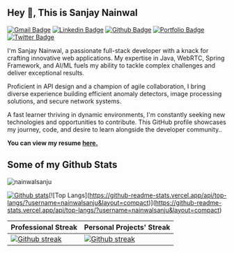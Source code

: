 ## Hey 👋, This is Sanjay Nainwal
[![Gmail Badge](https://img.shields.io/badge/-sanjaynainwal129@gmail.com-c14438?style=flat&logo=Gmail&logoColor=white&link=mailto:sanjaynainwal129@gmail.com)](mailto:sanjaynainwal129@gmail.com) 
[![Linkedin Badge](https://img.shields.io/badge/-sanjaynainwal-0072b1?style=flat&logo=Linkedin&logoColor=white&link=https://www.linkedin.com/in/sanjay-nainwal/)](https://www.linkedin.com/in/sanjay-nainwal/) 
[![Github Badge](https://img.shields.io/badge/-nainwalsanju-grey?style=flat&logo=github&logoColor=white&link=https://github.com/nainwalsanju/)](https://www.github.com/nainwalsanju/) 
[![Portfolio Badge](https://img.shields.io/badge/portfolio-web-blue?style=flat&link=https://sanjaynainwal.vercel.app//)](https://sanjaynainwal.vercel.app/) 
[![Twitter Badge](https://img.shields.io/badge/-sanjay__nainwal-00acee?style=flat&logo=twitter&logoColor=white&link=https://twitter.com/sanjay__nainwal/)](https://www.twitter.com/sanjay__nainwal/)
<!--[![Typing SVG](https://readme-typing-svg.herokuapp.com?font=comfortaa&color=%23F77B93&size=25&height=40&lines=Nice+to+e-meet+you!;I'm+a+Software+Engineer;%3F)](https://git.io/typing-svg)-->
<!--
<p align="left">
  <img src="https://quotes-github-readme.vercel.app/api?type=horizontal&theme=light)](https://github.com/piyushsuthar/github-readme-quotes" />
</p>
-->

<p align='left'>I'm Sanjay Nainwal, a passionate full-stack developer with a knack for crafting innovative web applications. My expertise in Java, WebRTC, Spring Framework, and AI/ML fuels my ability to tackle complex challenges and deliver exceptional results.

Proficient in API design and a champion of agile collaboration, I bring diverse experience building efficient anomaly detectors, image processing solutions, and secure network systems.

A fast learner thriving in dynamic environments, I'm constantly seeking new technologies and opportunities to contribute. This GitHub profile showcases my journey, code, and desire to learn alongside the developer community..</p><p align='left'><b> You can view my resume <a href='https://drive.google.com/file/d/1kLdZWzTeRAAm4QtWrv2UQjHJ-H5ADOgd/view' target=_blank rel="noopener noreferrer"><u>here</u>.</a></b></p>

## Some of my Github Stats
<p align=left> <img src=https://komarev.com/ghpvc/?username=nainwalsanju alt=nainwalsanju /> </p>

[![Github stats](https://github-readme-stats.vercel.app/api?username=nainwalsanju&show_icons=true&include_all_commits=true)]([https://github.com/nainwalsanju/github-readme-stats](https://github-readme-stats.vercel.app/api?username=nainwalsanju&show_icons=true&include_all_commits=true))[![Top Langs](https://github-readme-stats.vercel.app/api/top-langs/?username=nainwalsanju&layout=compact)](https://github-readme-stats.vercel.app/api/top-langs/?username=nainwalsanju&layout=compact)


| Professional Streak                             | Personal Projects' Streak                           |
|-------------------------------------------------|-----------------------------------------------------|
| [![Github streak](https://github-readme-streak-stats.herokuapp.com/?user=sanjaynainwal&layout=compact)](https://github.com/sanjaynainwal/github-readme-stats) | [![Github streak](https://github-readme-streak-stats.herokuapp.com/?user=nainwalsanju&layout=compact)](https://github.com/nainwalsanju/github-readme-stats) |

<!--
### Professional Streak
[![Github streak](https://github-readme-streak-stats.herokuapp.com/?user=sanjaynainwal&layout=compact)]([https://github.com/sanjaynainwal/github-readme-stats](https://github-readme-streak-stats.herokuapp.com/?user=sanjaynainwal&layout=compact))
### Personal Projects' Streak
[![Github streak](https://github-readme-streak-stats.herokuapp.com/?user=nainwalsanju&layout=compact)]([https://github.com/nainwalsanju/github-readme-stats](https://github-readme-streak-stats.herokuapp.com/?user=nainwalsanju&layout=compact))
</br>
[![Top Langs](https://github-readme-stats.vercel.app/api/top-langs/?username=nainwalsanju&layout=compact)](https://github-readme-stats.vercel.app/api/top-langs/?username=nainwalsanju&layout=compact)
-->
